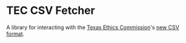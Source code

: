 # TEC CSV Fetcher

A library for interacting with the [Texas Ethics Commission](https://www.ethics.state.tx.us/)'s [new CSV format](https://www.ethics.state.tx.us/software/CampaignFinanceCSVFileFormat.pdf).

